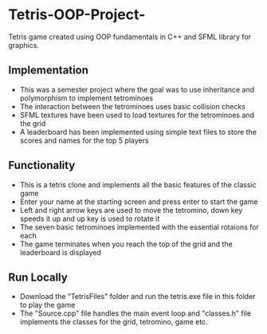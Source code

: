 # Tetris-OOP-Project-
Tetris game created using OOP fundamentals in C++ and SFML library for graphics.  

## Implementation
* This was a semester project where the goal was to use inheritance and polymorphism to implement tetrominoes
* The interaction between the tetrominoes uses basic collision checks
* SFML textures have been used to load textures for the tetrominoes and the grid
* A leaderboard has been implemented using simple text files to store the scores and names for the top 5 players

## Functionality
* This is a tetris clone and implements all the basic features of the classic game
* Enter your name at the starting screen and press enter to start the game
* Left and right arrow keys are used to move the tetromino, down key speeds it up and up key is used to rotate it
* The seven basic tetrominoes implemented with the essential rotaions for each
* The game terminates when you reach the top of the grid and the leaderboard is displayed

## Run Locally
* Download the "TetrisFiles" folder and run the tetris.exe file in this folder to play the game
* The "Source.cpp" file handles the main event loop and "classes.h" file implements the classes for the grid, tetromino, game etc.
